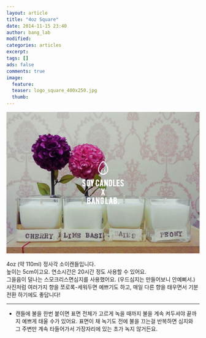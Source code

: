 ```yaml
---
layout: article
title: "4oz Square"
date: 2014-11-15 23:40
author: bang_lab
modified:
categories: articles
excerpt: 
tags: []
ads: false
comments: true
image:
  feature: 
  teaser: logo_square_400x250.jpg
  thumb:
---
```


![4oz Square](/images/logo_square.jpg)

4oz (약 110ml) 정사각 소이캔들입니다.   
높이는 5cm이고요. 연소시간은 20시간 정도 사용할 수 있어요.  
그을음이 덜나는 스모크리스면심지를 사용했어요. (우드심지는 만들어보니 안예뻐서.)  
사진처럼 여러가지 향을 쪼로록-세워두면 예쁘기도 하고, 매일 다른 향을 태우면서 기분 전환 하기에도 좋답니다!  

---------
* 캔들에 불을 한번 붙이면 표면 전체가 고르게 녹을 때까지 불을 계속 켜두셔야 끝까지 예쁘게 태울 수가 있어요. 표면이 채 녹기도 전에 불을 끄는걸 반복하면 심지와 그 주변만 계속 타들어가서 가장자리에 있는 초가 녹지 않거든요.
